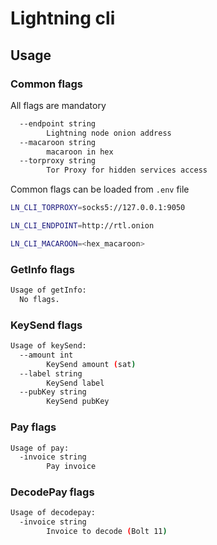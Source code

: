 # Lightning cli

## Usage

### Common flags

All flags are mandatory

```bash
  --endpoint string
    	Lightning node onion address
  --macaroon string
    	macaroon in hex
  --torproxy string
    	Tor Proxy for hidden services access
```

Common flags can be loaded from `.env` file

```bash
LN_CLI_TORPROXY=socks5://127.0.0.1:9050

LN_CLI_ENDPOINT=http://rtl.onion

LN_CLI_MACAROON=<hex_macaroon>
```

### GetInfo flags

```bash
Usage of getInfo:
  No flags.
```

### KeySend flags

```bash
Usage of keySend:
  --amount int
    	KeySend amount (sat)
  --label string
    	KeySend label
  --pubKey string
    	KeySend pubKey
```

### Pay flags

```bash
Usage of pay:
  -invoice string
    	Pay invoice
```

### DecodePay flags

```bash
Usage of decodepay:
  -invoice string
    	Invoice to decode (Bolt	11)
```
